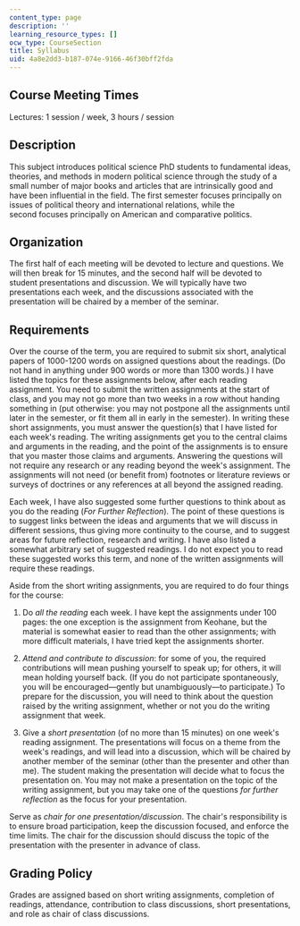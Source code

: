 ```yaml
---
content_type: page
description: ''
learning_resource_types: []
ocw_type: CourseSection
title: Syllabus
uid: 4a8e2dd3-b187-074e-9166-46f30bff2fda
---
```


Course Meeting Times
--------------------

Lectures: 1 session / week, 3 hours / session

Description
-----------

This subject introduces political science PhD students to fundamental ideas, theories, and methods in modern political science through the study of a small number of major books and articles that are intrinsically good and have been influential in the field. The first semester focuses principally on issues of political theory and international relations, while the second focuses principally on American and comparative politics.

Organization
------------

The first half of each meeting will be devoted to lecture and questions. We will then break for 15 minutes, and the second half will be devoted to student presentations and discussion. We will typically have two presentations each week, and the discussions associated with the presentation will be chaired by a member of the seminar.

Requirements
------------

Over the course of the term, you are required to submit six short, analytical papers of 1000-1200 words on assigned questions about the readings. (Do not hand in anything under 900 words or more than 1300 words.) I have listed the topics for these assignments below, after each reading assignment. You need to submit the written assignments at the start of class, and you may not go more than two weeks in a row without handing something in (put otherwise: you may not postpone all the assignments until later in the semester, or fit them all in early in the semester). In writing these short assignments, you must answer the question(s) that I have listed for each week's reading. The writing assignments get you to the central claims and arguments in the reading, and the point of the assignments is to ensure that you master those claims and arguments. Answering the questions will not require any research or any reading beyond the week's assignment. The assignments will not need (or benefit from) footnotes or literature reviews or surveys of doctrines or any references at all beyond the assigned reading.

Each week, I have also suggested some further questions to think about as you do the reading (_For Further Reflection_). The point of these questions is to suggest links between the ideas and arguments that we will discuss in different sessions, thus giving more continuity to the course, and to suggest areas for future reflection, research and writing. I have also listed a somewhat arbitrary set of suggested readings. I do not expect you to read these suggested works this term, and none of the written assignments will require these readings.

Aside from the short writing assignments, you are required to do four things for the course:

1.  Do _all the reading_ each week. I have kept the assignments under 100 pages: the one exception is the assignment from Keohane, but the material is somewhat easier to read than the other assignments; with more difficult materials, I have tried kept the assignments shorter.  
      
    
2.  _Attend and contribute to discussion_: for some of you, the required contributions will mean pushing yourself to speak up; for others, it will mean holding yourself back. (If you do not participate spontaneously, you will be encouraged—gently but unambiguously—to participate.) To prepare for the discussion, you will need to think about the question raised by the writing assignment, whether or not you do the writing assignment that week.  
      
    
3.  Give a _short presentation_ (of no more than 15 minutes) on one week's reading assignment. The presentations will focus on a theme from the week's readings, and will lead into a discussion, which will be chaired by another member of the seminar (other than the presenter and other than me). The student making the presentation will decide what to focus the presentation on. You may not make a presentation on the topic of the writing assignment, but you may take one of the questions _for further reflection_ as the focus for your presentation.

Serve as _chair for one presentation/discussion_. The chair's responsibility is to ensure broad participation, keep the discussion focused, and enforce the time limits. The chair for the discussion should discuss the topic of the presentation with the presenter in advance of class.

Grading Policy
--------------

Grades are assigned based on short writing assignments, completion of readings, attendance, contribution to class discussions, short presentations, and role as chair of class discussions.